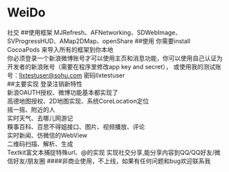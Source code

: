 # WeiDo
社交
##使用框架
MJRefresh、AFNetworking、SDWebImage、SVProgressHUD、AMap2DMap、openShare
##使用
你需要install CocoaPods 来导入所有的框架到你本地  
你必须登录一个新浪微博账号才可以使用主页和消息功能，你可以使用自己认证为开发者的新浪账号（需要在程序里修改app key and secret），    或使用我的测试账号：llxtestuser@sohu.com  密码llxtestuser  
##主要实现
  登录注销新特性   
  新浪OAUTH授权、微博功能基本都实现了  
  高德地图授权、2D地图实现、系统CoreLocation定位  
  摇一摇、附近的人  
  实时天气、去哪儿网游记  
  糗事百科、百思不得姐接口、图片、视频播放、评论  
  实时新闻、仿微信的WebView  
  二维码扫描、解析、生成  
  Textkit富文本捕捉特殊url、@的实现 
  实现社交分享,能分享内容到QQ/QQ好友/微信好友/朋友圈
####非商业使用，不上线，如果有任何问题和bug欢迎联系我

